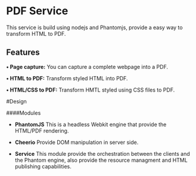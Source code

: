 # PDF Service

This service is build using nodejs and Phantomjs, provide a easy way to transform HTML to PDF. 

## Features

__&#8226; Page capture:__
You can capture a complete webpage into a PDF. 

__&#8226; HTML to PDF:__
Transform styled HTML into PDF. 

__&#8226; HTML/CSS to PDF:__
Transform HMTL styled using CSS files to PDF.

#Design




####Modules

* __PhantomJS__ 
This is a headless Webkit engine that provide the HTML/PDF rendering.

* __Cheerio__ 
Provide DOM manipulation in server side. 

* __Service__
This module provide the orchestration between the clients and the Phantom engine, also provide the resource managment and HTML publishing capabilities. 





